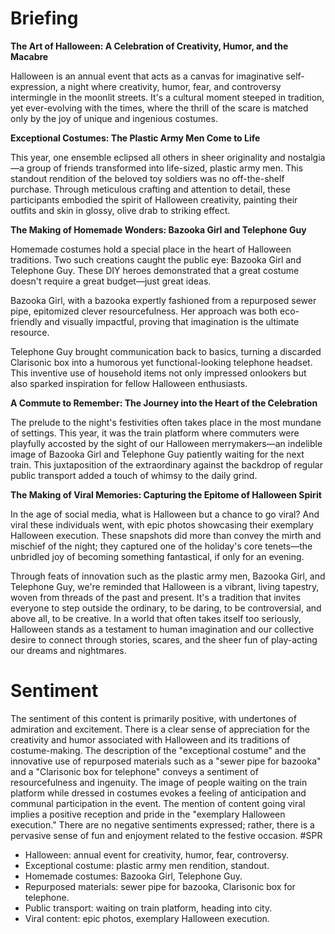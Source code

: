 # Briefing
**The Art of Halloween: A Celebration of Creativity, Humor, and the Macabre**

Halloween is an annual event that acts as a canvas for imaginative self-expression, a night where creativity, humor, fear, and controversy intermingle in the moonlit streets. It's a cultural moment steeped in tradition, yet ever-evolving with the times, where the thrill of the scare is matched only by the joy of unique and ingenious costumes.

**Exceptional Costumes: The Plastic Army Men Come to Life**

This year, one ensemble eclipsed all others in sheer originality and nostalgia—a group of friends transformed into life-sized, plastic army men. This standout rendition of the beloved toy soldiers was no off-the-shelf purchase. Through meticulous crafting and attention to detail, these participants embodied the spirit of Halloween creativity, painting their outfits and skin in glossy, olive drab to striking effect.

**The Making of Homemade Wonders: Bazooka Girl and Telephone Guy**

Homemade costumes hold a special place in the heart of Halloween traditions. Two such creations caught the public eye: Bazooka Girl and Telephone Guy. These DIY heroes demonstrated that a great costume doesn't require a great budget—just great ideas.

Bazooka Girl, with a bazooka expertly fashioned from a repurposed sewer pipe, epitomized clever resourcefulness. Her approach was both eco-friendly and visually impactful, proving that imagination is the ultimate resource.

Telephone Guy brought communication back to basics, turning a discarded Clarisonic box into a humorous yet functional-looking telephone headset. This inventive use of household items not only impressed onlookers but also sparked inspiration for fellow Halloween enthusiasts.

**A Commute to Remember: The Journey into the Heart of the Celebration**

The prelude to the night's festivities often takes place in the most mundane of settings. This year, it was the train platform where commuters were playfully accosted by the sight of our Halloween merrymakers—an indelible image of Bazooka Girl and Telephone Guy patiently waiting for the next train. This juxtaposition of the extraordinary against the backdrop of regular public transport added a touch of whimsy to the daily grind.

**The Making of Viral Memories: Capturing the Epitome of Halloween Spirit**

In the age of social media, what is Halloween but a chance to go viral? And viral these individuals went, with epic photos showcasing their exemplary Halloween execution. These snapshots did more than convey the mirth and mischief of the night; they captured one of the holiday's core tenets—the unbridled joy of becoming something fantastical, if only for an evening.

Through feats of innovation such as the plastic army men, Bazooka Girl, and Telephone Guy, we're reminded that Halloween is a vibrant, living tapestry, woven from threads of the past and present. It's a tradition that invites everyone to step outside the ordinary, to be daring, to be controversial, and above all, to be creative. In a world that often takes itself too seriously, Halloween stands as a testament to human imagination and our collective desire to connect through stories, scares, and the sheer fun of play-acting our dreams and nightmares.
# Sentiment
The sentiment of this content is primarily positive, with undertones of admiration and excitement. There is a clear sense of appreciation for the creativity and humor associated with Halloween and its traditions of costume-making. The description of the "exceptional costume" and the innovative use of repurposed materials such as a "sewer pipe for bazooka" and a "Clarisonic box for telephone" conveys a sentiment of resourcefulness and ingenuity. The image of people waiting on the train platform while dressed in costumes evokes a feeling of anticipation and communal participation in the event. The mention of content going viral implies a positive reception and pride in the "exemplary Halloween execution." There are no negative sentiments expressed; rather, there is a pervasive sense of fun and enjoyment related to the festive occasion.
#SPR
- Halloween: annual event for creativity, humor, fear, controversy.
- Exceptional costume: plastic army men rendition, standout.
- Homemade costumes: Bazooka Girl, Telephone Guy.
- Repurposed materials: sewer pipe for bazooka, Clarisonic box for telephone.
- Public transport: waiting on train platform, heading into city.
- Viral content: epic photos, exemplary Halloween execution.